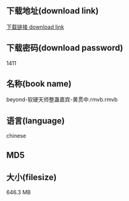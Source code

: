 ## 下载地址(download link)
[下载链接 download link](https://voluble-croquembouche-d321dc.netlify.app/?s=beyond-%E8%BD%AF%E7%A1%AC%E5%A4%A9%E5%B8%88%E6%95%B4%E8%9B%8A%E5%98%89%E5%AE%BE-%E9%BB%84%E8%B4%AF%E4%B8%AD.rmvb)

## 下载密码(download password)
1411

## 名称(book name)
beyond-软硬天师整蛊嘉宾-黄贯中.rmvb.rmvb

## 语言(language)
chinese

## MD5


## 大小(filesize)
646.3 MB

